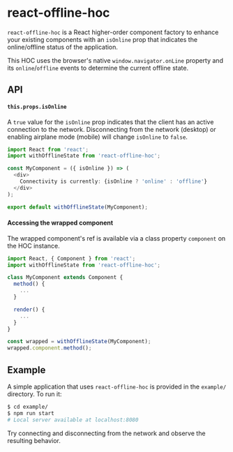 # react-offline-hoc

`react-offline-hoc` is a React higher-order component factory to enhance your existing components
with an `isOnline` prop that indicates the online/offline status of the application.

This HOC uses the browser's native `window.navigator.onLine` property and its `online`/`offline`
events to determine the current offline state.

## API

#### `this.props.isOnline`

A `true` value for the `isOnline` prop indicates that the client has an active connection to the
network. Disconnecting from the network (desktop) or enabling airplane mode (mobile) will change
`isOnline` to `false`.

```javascript
import React from 'react';
import withOfflineState from 'react-offline-hoc';

const MyComponent = ({ isOnline }) => (
  <div>
    Connectivity is currently: {isOnline ? 'online' : 'offline'}
  </div>
);

export default withOfflineState(MyComponent);
```

#### Accessing the wrapped component

The wrapped component's ref is available via a class property `component` on the HOC instance.

```javascript
import React, { Component } from 'react';
import withOfflineState from 'react-offline-hoc';

class MyComponent extends Component {
  method() {
    ...
  }

  render() {
    ...
  }
}

const wrapped = withOfflineState(MyComponent);
wrapped.component.method();
```

## Example

A simple application that uses `react-offline-hoc` is provided in the `example/` directory.
To run it:

```bash
$ cd example/
$ npm run start
# Local server available at localhost:8080
```

Try connecting and disconnecting from the network and observe the resulting behavior.
